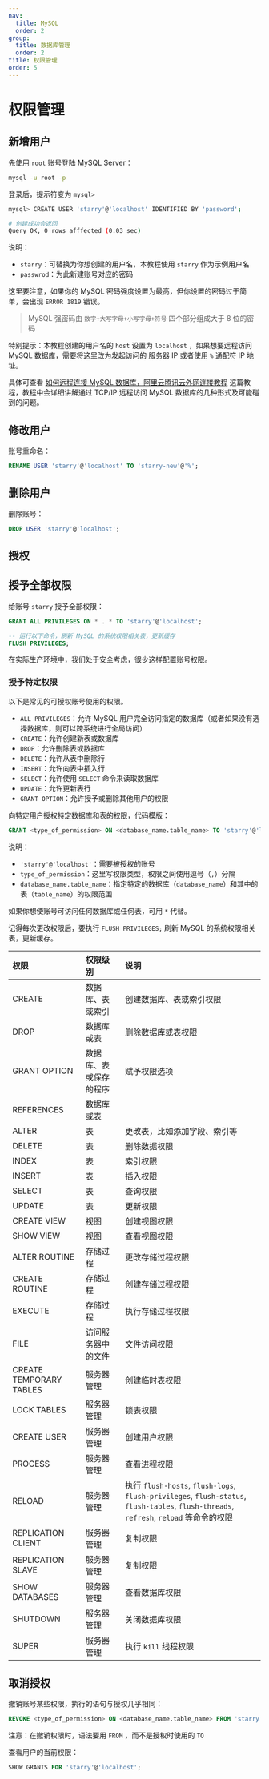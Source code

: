 ```yaml
---
nav:
  title: MySQL
  order: 2
group:
  title: 数据库管理
  order: 2
title: 权限管理
order: 5
---
```


# 权限管理

## 新增用户

先使用 `root` 账号登陆 MySQL Server：

```bash
mysql -u root -p
```

登录后，提示符变为 `mysql>`

```bash
mysql> CREATE USER 'starry'@'localhost' IDENTIFIED BY 'password';

# 创建成功会返回
Query OK, 0 rows afffected (0.03 sec)
```

说明：

- `starry`：可替换为你想创建的用户名，本教程使用 `starry` 作为示例用户名
- `passwrod`：为此新建账号对应的密码

这里要注意，如果你的 MySQL 密码强度设置为最高，但你设置的密码过于简单，会出现 `ERROR 1819` 错误。

> MySQL 强密码由 `数字+大写字母+小写字母+符号` 四个部分组成大于 8 位的密码

特别提示：本教程创建的用户名的 `host` 设置为 `localhost` ，如果想要远程访问 MySQL 数据库，需要将这里改为发起访问的 服务器 IP 或者使用 `%` 通配符 IP 地址。

具体可查看 [如何远程连接 MySQL 数据库，阿里云腾讯云外网连接教程](https://kalacloud.com/blog/how-to-allow-remote-access-to-mysql/) 这篇教程，教程中会详细讲解通过 TCP/IP 远程访问 MySQL 数据库的几种形式及可能碰到的问题。

## 修改用户

账号重命名：

```sql
RENAME USER 'starry'@'localhost' TO 'starry-new'@'%';
```

## 删除用户

删除账号：

```sql
DROP USER 'starry'@'localhost';
```

## 授权

## 授予全部权限

给账号 `starry` 授予全部权限：

```sql
GRANT ALL PRIVILEGES ON * . * TO 'starry'@'localhost';

-- 运行以下命令，刷新 MySQL 的系统权限相关表，更新缓存
FLUSH PRIVILEGES;
```

在实际生产环境中，我们处于安全考虑，很少这样配置账号权限。

### 授予特定权限

以下是常见的可授权账号使用的权限。

- `ALL PRIVILEGES`：允许 MySQL 用户完全访问指定的数据库（或者如果没有选择数据库，则可以跨系统进行全局访问）
- `CREATE`：允许创建新表或数据库
- `DROP`：允许删除表或数据库
- `DELETE`：允许从表中删除行
- `INSERT`：允许向表中插入行
- `SELECT`：允许使用 `SELECT` 命令来读取数据库
- `UPDATE`：允许更新表行
- `GRANT OPTION`：允许授予或删除其他用户的权限

向特定用户授权特定数据库和表的权限，代码模版：

```sql
GRANT <type_of_permission> ON <database_name.table_name> TO 'starry'@'localhost';
```

说明：

- `'starry'@'localhost'`：需要被授权的账号
- `type_of_permission`：这里写权限类型，权限之间使用逗号（`,`）分隔
- `database_name.table_name`：指定特定的数据库（`database_name`）和其中的表（`table_name`）的权限范围

如果你想使账号可访问任何数据库或任何表，可用 `*` 代替。

记得每次更改权限后，要执行 `FLUSH PRIVILEGES;` 刷新 MySQL 的系统权限相关表，更新缓存。

| 权限                    | 权限级别               | 说明                                                                                                                                    |
| :---------------------- | :--------------------- | :-------------------------------------------------------------------------------------------------------------------------------------- |
| CREATE                  | 数据库、表或索引       | 创建数据库、表或索引权限                                                                                                                |
| DROP                    | 数据库或表             | 删除数据库或表权限                                                                                                                      |
| GRANT OPTION            | 数据库、表或保存的程序 | 赋予权限选项                                                                                                                            |
| REFERENCES              | 数据库或表             |                                                                                                                                         |
| ALTER                   | 表                     | 更改表，比如添加字段、索引等                                                                                                            |
| DELETE                  | 表                     | 删除数据权限                                                                                                                            |
| INDEX                   | 表                     | 索引权限                                                                                                                                |
| INSERT                  | 表                     | 插入权限                                                                                                                                |
| SELECT                  | 表                     | 查询权限                                                                                                                                |
| UPDATE                  | 表                     | 更新权限                                                                                                                                |
| CREATE VIEW             | 视图                   | 创建视图权限                                                                                                                            |
| SHOW VIEW               | 视图                   | 查看视图权限                                                                                                                            |
| ALTER ROUTINE           | 存储过程               | 更改存储过程权限                                                                                                                        |
| CREATE ROUTINE          | 存储过程               | 创建存储过程权限                                                                                                                        |
| EXECUTE                 | 存储过程               | 执行存储过程权限                                                                                                                        |
| FILE                    | 访问服务器中的文件     | 文件访问权限                                                                                                                            |
| CREATE TEMPORARY TABLES | 服务器管理             | 创建临时表权限                                                                                                                          |
| LOCK TABLES             | 服务器管理             | 锁表权限                                                                                                                                |
| CREATE USER             | 服务器管理             | 创建用户权限                                                                                                                            |
| PROCESS                 | 服务器管理             | 查看进程权限                                                                                                                            |
| RELOAD                  | 服务器管理             | 执行 `flush-hosts`, `flush-logs`, `flush-privileges`, `flush-status`, `flush-tables`, `flush-threads`, `refresh`, `reload` 等命令的权限 |
| REPLICATION CLIENT      | 服务器管理             | 复制权限                                                                                                                                |
| REPLICATION SLAVE       | 服务器管理             | 复制权限                                                                                                                                |
| SHOW DATABASES          | 服务器管理             | 查看数据库权限                                                                                                                          |
| SHUTDOWN                | 服务器管理             | 关闭数据库权限                                                                                                                          |
| SUPER                   | 服务器管理             | 执行 `kill` 线程权限                                                                                                                    |

## 取消授权

撤销账号某些权限，执行的语句与授权几乎相同：

```sql
REVOKE <type_of_permission> ON <database_name.table_name> FROM 'starry'@'localhost';
```

注意：在撤销权限时，语法要用 `FROM` ，而不是授权时使用的 `TO`

查看用户的当前权限：

```sql
SHOW GRANTS FOR 'starry'@'localhost';
```
